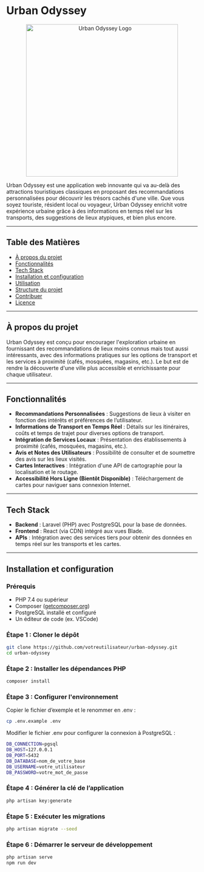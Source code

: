 # Urban Odyssey

<p align="center">
  <!-- Remplacez l'URL par votre logo si nécessaire -->
  <img src="https://via.placeholder.com/400x150?text=Urban+Odyssey+Logo" width="400" alt="Urban Odyssey Logo">
</p>

Urban Odyssey est une application web innovante qui va au-delà des attractions touristiques classiques en proposant des recommandations personnalisées pour découvrir les trésors cachés d'une ville. Que vous soyez touriste, résident local ou voyageur, Urban Odyssey enrichit votre expérience urbaine grâce à des informations en temps réel sur les transports, des suggestions de lieux atypiques, et bien plus encore.

---

## Table des Matières
- [À propos du projet](#à-propos-du-projet)
- [Fonctionnalités](#fonctionnalités)
- [Tech Stack](#tech-stack)
- [Installation et configuration](#installation-et-configuration)
- [Utilisation](#utilisation)
- [Structure du projet](#structure-du-projet)
- [Contribuer](#contribuer)
- [Licence](#licence)

---

## À propos du projet

Urban Odyssey est conçu pour encourager l'exploration urbaine en fournissant des recommandations de lieux moins connus mais tout aussi intéressants, avec des informations pratiques sur les options de transport et les services à proximité (cafés, mosquées, magasins, etc.). Le but est de rendre la découverte d'une ville plus accessible et enrichissante pour chaque utilisateur.

---

## Fonctionnalités

- **Recommandations Personnalisées** : Suggestions de lieux à visiter en fonction des intérêts et préférences de l’utilisateur.
- **Informations de Transport en Temps Réel** : Détails sur les itinéraires, coûts et temps de trajet pour diverses options de transport.
- **Intégration de Services Locaux** : Présentation des établissements à proximité (cafés, mosquées, magasins, etc.).
- **Avis et Notes des Utilisateurs** : Possibilité de consulter et de soumettre des avis sur les lieux visités.
- **Cartes Interactives** : Intégration d'une API de cartographie pour la localisation et le routage.
- **Accessibilité Hors Ligne (Bientôt Disponible)** : Téléchargement de cartes pour naviguer sans connexion Internet.

---

## Tech Stack

- **Backend** : Laravel (PHP) avec PostgreSQL pour la base de données.
- **Frontend** : React (via CDN) intégré aux vues Blade.
- **APIs** : Intégration avec des services tiers pour obtenir des données en temps réel sur les transports et les cartes.

---

## Installation et configuration

### Prérequis

- PHP 7.4 ou supérieur
- Composer ([getcomposer.org](https://getcomposer.org))
- PostgreSQL installé et configuré
- Un éditeur de code (ex. VSCode)

### Étape 1 : Cloner le dépôt

```bash
git clone https://github.com/votreutilisateur/urban-odyssey.git
cd urban-odyssey
```
###  Étape 2 : Installer les dépendances PHP

```bash
composer install
```

###  Étape 3 : Configurer l'environnement

Copier le fichier d’exemple et le renommer en .env :
```bash
cp .env.example .env
```
Modifier le fichier .env pour configurer la connexion à PostgreSQL :
```bash
DB_CONNECTION=pgsql
DB_HOST=127.0.0.1
DB_PORT=5432
DB_DATABASE=nom_de_votre_base
DB_USERNAME=votre_utilisateur
DB_PASSWORD=votre_mot_de_passe
```

###  Étape 4 : Générer la clé de l’application
```bash
php artisan key:generate
```

###  Étape 5 : Exécuter les migrations
```bash
php artisan migrate --seed
```

###  Étape 6 : Démarrer le serveur de développement
```bash
php artisan serve
npm run dev
```



